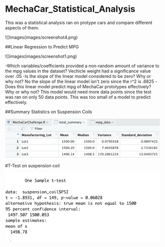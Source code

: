 # MechaCar_Statistical_Analysis
This was a statistical analysis ran on protype cars and compare different aspects of them.

![]images(images/screenshot4.png)

##Linear Regression to Predict MPG

![]images(images/screenshot1.png)

-Which variables/coefficients provided a non-random amount of variance to the mpg values in the dataset? Vechicle weight had a significance value over .05 
-Is the slope of the linear model considered to be zero? Why or why not? No the slope of the linear model isn't zero since the r^2 is .6825
-Does this linear model predict mpg of MechaCar prototypes effectively? Why or why not?
This model would need more data points since the test was ran on only 50 data points. This was too small of a model to predict effectively.


##Summary Statistics on Suspension Coils

![](images/screenshot2.png)







#T-Test on suspension coil

![](images/screenshot3.png)




